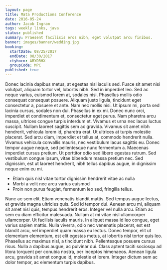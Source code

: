 ```yaml
---
layout: page
title: Mata Productions Conference
date: 2016-05-24
author: Jacob Ingram
tags: weekly links, java
status: published
summary: Praesent facilisis eros nibh, eget volutpat arcu finibus.
banner: images/banner/wedding.jpg
booking:
  startDate: 08/25/2017
  endDate: 08/30/2017
  ctyhocn: ABYDRHX
  groupCode: MPC
published: true
---
```

Donec lacinia dapibus metus, at egestas nisl iaculis sed. Fusce sit amet nisi volutpat, aliquam tortor vel, lobortis nibh. Sed in imperdiet leo. Sed ac neque varius, euismod lorem at, sodales nisi. Phasellus mollis odio consequat consequat posuere. Aliquam justo ligula, tincidunt eget consectetur a, posuere et ante. Nam nec mollis nisi. Ut ipsum mi, porta sed lacinia cursus, sodales non dui. Phasellus in ex mi. Donec nunc orci, imperdiet et condimentum et, consectetur eget purus. Nam pharetra arcu massa, ultrices congue turpis interdum et. Vivamus et urna nec lacus luctus suscipit. Nullam laoreet sagittis sem ac gravida. Vivamus sit amet nibh hendrerit, vehicula lorem id, pharetra erat.
Ut ultrices at turpis molestie placerat. Sed arcu diam, imperdiet et tellus at, commodo hendrerit nulla. Vivamus vehicula convallis mauris, nec vestibulum lacus sagittis eu. Donec tempor augue neque, sed pellentesque nunc fermentum a. Maecenas imperdiet cursus pretium. Ut porttitor odio sed libero egestas rutrum. Sed vestibulum congue ipsum, vitae bibendum massa pretium nec. Sed dignissim, est ut laoreet hendrerit, nibh tellus dapibus augue, in dignissim neque enim eu mi.

* Etiam quis nisl vitae tortor dignissim hendrerit vitae ac nulla
* Morbi a velit nec arcu varius euismod
* Proin non purus feugiat, fermentum leo sed, fringilla tellus.

Nunc ac sem elit. Etiam venenatis blandit mattis. Sed tempus augue lectus, et gravida magna ultricies quis. Sed id tempor dui. Aenean arcu mi, aliquam sit amet nisl quis, tempus hendrerit eros. Integer vel nulla arcu. Etiam ac sem eu diam efficitur malesuada. Nullam at mi vitae nisl ullamcorper ullamcorper. Ut facilisis iaculis mauris. In aliquet massa id leo congue, eget varius sapien mattis.
Nulla viverra, odio nec venenatis placerat, est est blandit arcu, vel imperdiet quam massa eu lectus. Donec tempor, elit ut elementum elementum, est elit egestas metus, at lobortis nisl tortor quis leo. Phasellus ac maximus nisl, a tincidunt nibh. Pellentesque posuere cursus risus. Nulla a dapibus augue, ac pulvinar dui. Class aptent taciti sociosqu ad litora torquent per conubia nostra, per inceptos himenaeos. Aenean ligula arcu, gravida sit amet congue id, molestie et lorem. Integer dictum sem ac dolor tempor, ac elementum turpis dapibus.
